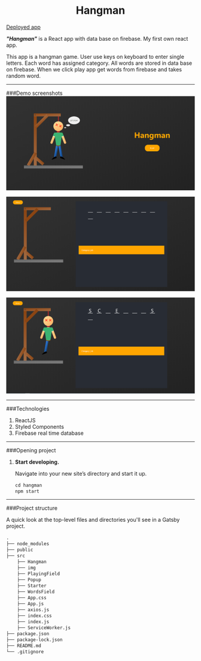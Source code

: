 <p align="center">
 
</p>
<h1 align="center">
  Hangman
</h1>


[Deployed app](https://focused-payne-4a5ab2.netlify.app/)


***"Hangman"*** is a React app with data base on firebase. My first own react app.

This app is a hangman game. User use keys on keyboard to enter single letters.
Each word has assigned category. All words are stored in data base on firebase.
When we click play app get words from firebase and takes random word. 
***

###Demo screenshots
![Image description](./src/img/hm1.PNG)

![Image description](./src/img/hm2.PNG)

![Image description](./src/img/hm3.PNG)





***
###Technologies
1. ReactJS
1. Styled Components
1. Firebase real time database
***

###Opening project


1.  **Start developing.**

    Navigate into your new site’s directory and start it up.

    ```shell
    cd hangman
    npm start
    ```


    
  ***

###Project structure

A quick look at the top-level files and directories you'll see in a Gatsby project.

    .
    ├── node_modules
    ├── public
    ├── src
        ├── Hangman
        ├── img
        ├── PlayingField
        ├── Popup
        ├── Starter
        ├── WordsField
        ├── App.css
        ├── App.js
        ├── axios.js
        ├── index.css
        ├── index.js
        ├── ServiceWorker.js
    ├── package.json
    ├── package-lock.json
    ├── README.md
    └── .gitignore


  
 
    
